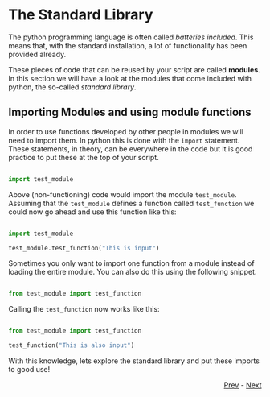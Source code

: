 # The Standard Library

The python programming language is often called *batteries included*. 
This means that, with the standard installation, a lot of functionality has been 
provided already.

These pieces of code that can be reused by your script are called **modules**. In this
section we will have a look at the modules that come included with python, the so-called
*standard library*.

## Importing Modules and using module functions

In order to use functions developed by other people in modules we will need to import them. 
In python this is done with the `import` statement. These statements, in theory, can be 
everywhere in the code but it is good practice to put these at the top of your script. 

```python

import test_module
```

Above (non-functioning) code would import the module `test_module`. Assuming that the `test_module` 
defines a function called `test_function` we could now go ahead and use this function like this:

```python

import test_module

test_module.test_function("This is input")
```

Sometimes you only want to import one function from a module instead of loading the entire module. You can also do this using the following snippet. 

```python

from test_module import test_function
```

Calling the `test_function` now works like this:

```python

from test_module import test_function

test_function("This is also input")
```

With this knowledge, lets explore the standard library and put these imports to good use!

<div align="right">
   
   [Prev](/sessions/python_one/Readme.md) - [Next](json.md)
</div>


